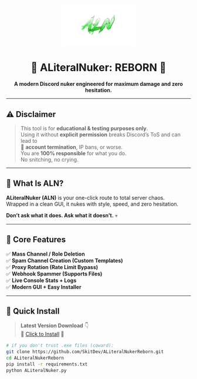 <p align="center">
  <img src="https://raw.githubusercontent.com/SkitDev/ALiteralNukerFilesForSetupIdk/refs/heads/main/aln_green-removebg-preview.png" width="200" alt="ALiteralNuker Logo" />
</p>

<h1 align="center">💚 ALiteralNuker: REBORN 💚</h1>
<p align="center"><b>A modern Discord nuker engineered for maximum damage and zero hesitation.</b></p>

---

## ⚠️ Disclaimer

> This tool is for **educational & testing purposes only**.  
> Using it without **explicit permission** breaks Discord’s ToS and can lead to  
> 🛑 **account termination**, IP bans, or worse.  
> You are **100% responsible** for what you do.  
> No snitching, no crying.

---

## 🧠 What Is ALN?

**ALiteralNuker (ALN)** is your one-click route to total server chaos.  
Wrapped in a clean GUI, it nukes with style, speed, and zero hesitation.

**Don’t ask what it does. Ask what it doesn’t.** 💀

---

## 🚀 Core Features

✅ **Mass Channel / Role Deletion**  
✅ **Spam Channel Creation (Custom Templates)**  
✅ **Proxy Rotation (Rate Limit Bypass)**  
✅ **Webhook Spammer (Supports Files)**  
✅ **Live Console Stats + Logs**  
✅ **Modern GUI + Easy Installer**

---

## 💾 Quick Install

> **Latest Version Download** 👇  
> 🧨 [Click to Install](https://skids-are-very.smelly.cc) 🧨

```bash
# if you don't trust .exe files (coward):
git clone https://github.com/SkitDev/ALiteralNukerReborn.git
cd ALiteralNukerReborn
pip install -r requirements.txt
python ALiteralNuker.py
